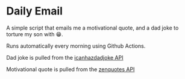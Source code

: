 # Daily Email

A simple script that emails me a motivational quote, and a dad joke to torture my son with 😁. 

Runs automatically every morning using Github Actions.

Dad joke is pulled from the [icanhazdadjoke API](https://icanhazdadjoke.com/api)

Motivational quote is pulled from the [zenquotes API](https://zenquotes.io/api)

